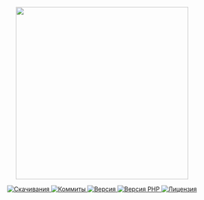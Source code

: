 <p align="center"><a href="https://www.localzet.com" target="_blank">
  <img src="https://static.localzet.com/LocalzetGroup.png" width="400">
</a></p>

<p align="center">
  <a href="https://packagist.org/packages/triangle/engine">
  <img src="https://img.shields.io/packagist/dt/triangle/engine?label=%D0%A1%D0%BA%D0%B0%D1%87%D0%B8%D0%B2%D0%B0%D0%BD%D0%B8%D1%8F" alt="Скачивания">
</a>
  <a href="https://github.com/Triangle-org/Engine">
  <img src="https://img.shields.io/github/commit-activity/t/Triangle-org/Engine?label=%D0%9A%D0%BE%D0%BC%D0%BC%D0%B8%D1%82%D1%8B" alt="Коммиты">
</a>
  <a href="https://packagist.org/packages/triangle/engine">
  <img src="https://img.shields.io/packagist/v/triangle/engine?label=%D0%92%D0%B5%D1%80%D1%81%D0%B8%D1%8F" alt="Версия">
</a>
  <a href="https://packagist.org/packages/triangle/engine">
  <img src="https://img.shields.io/packagist/dependency-v/triangle/engine/php?label=PHP" alt="Версия PHP">
</a>
  <a href="https://github.com/Triangle-org/Engine">
  <img src="https://img.shields.io/github/license/Triangle-org/Engine?label=%D0%9B%D0%B8%D1%86%D0%B5%D0%BD%D0%B7%D0%B8%D1%8F" alt="Лицензия">
</a>
</p>
